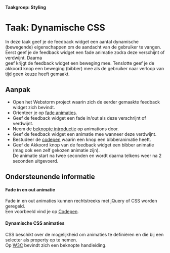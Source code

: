 **Taakgroep: Styling**

# Taak: Dynamische CSS

In deze taak geef je de feedback widget een aantal dynamische (bewegende) eigenschappen om de aandacht van de gebruiker te vangen.  
Eerst geef je de feedback widget een fade animatie zodra deze verschijnt of verdwijnt. Daarna  
geef krijgt de feedback widget een beweging mee. Tenslotte geef je de akkoord knop een beweging (bibber) mee als de gebruiker naar verloop van tijd geen keuze heeft gemaakt.

## Aanpak

-   Open het Webstorm project waarin zich de eerder gemaakte feedback widget zich bevindt.
-   Orienteer je op [fade animaties](#fade-in-en-out-animatie).
-   Geef de feedback widget een fade in/out als deze verschrijnt of verdwijnt.
-   Neem de [beknopte introductie](#dynamische-css-animaties) op animations door.
-   Geef de feedback widget een animatie mee wanneer deze verdwijnt.
-   Bestudeer de [codepen](https://codepen.io/ernstbolt/details/KaGmgP) waarin een knop een bibberanimatie heeft.
-   Geef de Akkoord knop van de feedback widget een bibber animatie (mag ook een zelf gekozen animatie zijn).  
    De animatie start na twee seconden en wordt daarna telkens weer na 2 seconden uitgevoerd.

## Ondersteunende informatie

#### Fade in en out animatie

Fade in en out animaties kunnen rechtstreeks met jQuery of CSS worden geregeld.  
Een voorbeeld vind je op [Codepen](https://codepen.io/JTBennett/pen/BjpXRo).

#### Dynamische CSS animaties

CSS beschikt over de mogelijkheid om animaties te definiëren en die bij een selecter als property op te nemen.  
Op [W3C](%5BW3C%5D(https://www.w3schools.com/css/css3_animations.asp)) bevindt zich een beknopte handleiding.
